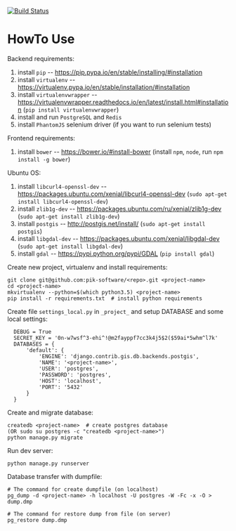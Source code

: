 [![Build Status](https://travis-ci.org/pahaz/django-project-stub.svg?branch=master)](https://travis-ci.org/pahaz/django-project-stub)

# HowTo Use #

Backend requirements:

  1. install `pip` -- https://pip.pypa.io/en/stable/installing/#installation
  1. install `virtualenv` -- https://virtualenv.pypa.io/en/stable/installation/#installation
  1. install `virtualenvwrapper` -- https://virtualenvwrapper.readthedocs.io/en/latest/install.html#installation (`pip install virtualenvwrapper`)
  1. install and run `PostgreSQL` and `Redis`
  1. install `PhantomJS` selenium driver (if you want to run selenium tests)

Frontend requirements:

  1. install `bower` -- https://bower.io/#install-bower (install `npm`, `node`, run `npm install -g bower`)

Ubuntu OS:
1. install `libcurl4-openssl-dev` -- https://packages.ubuntu.com/xenial/libcurl4-openssl-dev (`sudo apt-get install libcurl4-openssl-dev`)
1. install `zlib1g-dev` -- https://packages.ubuntu.com/ru/xenial/zlib1g-dev (`sudo apt-get install zlib1g-dev`)
1. install `postgis` -- http://postgis.net/install/ (`sudo apt-get install postgis`)
1. install `libgdal-dev` -- https://packages.ubuntu.com/xenial/libgdal-dev (`sudo apt-get install libgdal-dev`)
1. install `gdal` -- https://pypi.python.org/pypi/GDAL (`pip install gdal`)

Create new project, virtualenv and install requirements:

    git clone git@github.com:pik-software/<repo>.git <project-name>
    cd <project-name>
    mkvirtualenv --python=$(which python3.5) <project-name>
    pip install -r requirements.txt  # install python requirements

Create file `settings_local.py` in `_project_` and setup DATABASE and some local settings:

      DEBUG = True
      SECRET_KEY = '0n-w7wsf^3-ehi^!@m2fayppf7cc3k4j5$2($59ai*5whm^l7k'
      DATABASES = {
          'default': {
              'ENGINE': 'django.contrib.gis.db.backends.postgis',
              'NAME': '<project-name>',
              'USER': 'postgres',
              'PASSWORD': 'postgres',
              'HOST': 'localhost',
              'PORT': '5432'
          }
      }

Create and migrate database:

    createdb <project-name>  # create postgres database
    (OR sudo su postgres -c "createdb <project-name>")
    python manage.py migrate

Run dev server:

    python manage.py runserver

Database transfer with dumpfile:

    # The command for create dumpfile (on localhost)
    pg_dump -d <project-name> -h localhost -U postgres -W -Fc -x -O > dump.dmp

    # The command for restore dump from file (on server)
    pg_restore dump.dmp
